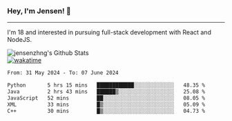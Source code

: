 ### Hey, I'm Jensen! 👋

---

I'm 18 and interested in pursuing full-stack development with React and NodeJS.

![jensenzhng's Github Stats](https://github-readme-stats.vercel.app/api?username=jensenzhng&theme=dark&show_icons=true&count_private=true)
<br />
[![wakatime](https://wakatime.com/badge/user/cbfc263d-3611-4e36-8278-8fad45fe3f62.svg)](https://wakatime.com/@cbfc263d-3611-4e36-8278-8fad45fe3f62)

<!--START_SECTION:waka-->

```txt
From: 31 May 2024 - To: 07 June 2024

Python       5 hrs 15 mins   ████████████░░░░░░░░░░░░░   48.35 %
Java         2 hrs 43 mins   ██████▒░░░░░░░░░░░░░░░░░░   25.08 %
JavaScript   52 mins         ██░░░░░░░░░░░░░░░░░░░░░░░   08.05 %
XML          33 mins         █▒░░░░░░░░░░░░░░░░░░░░░░░   05.09 %
C++          30 mins         █▒░░░░░░░░░░░░░░░░░░░░░░░   04.73 %
```

<!--END_SECTION:waka-->
